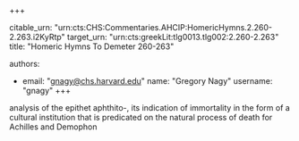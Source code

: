 +++


citable_urn: "urn:cts:CHS:Commentaries.AHCIP:HomericHymns.2.260-2.263.i2KyRtp"
target_urn: "urn:cts:greekLit:tlg0013.tlg002:2.260-2.263"
title: "Homeric Hymns To Demeter 260-263"

authors:
- email: "gnagy@chs.harvard.edu"
  name: "Gregory Nagy"
  username: "gnagy"
+++

<p>analysis of the epithet aphthito-, its indication of immortality in the form of a cultural institution that is predicated on the natural process of death for Achilles and Demophon</p>